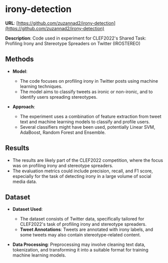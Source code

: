 # irony-detection
**URL**: [https://github.com/zuzannad2/irony-detection](https://github.com/zuzannad2/irony-detection)

**Description**: Code used in experiment for CLEF2022's Shared Task: Profiling Irony and Stereotype Spreaders on Twitter (IROSTEREO)

## Methods
- **Model**: 
  - The code focuses on profiling irony in Twitter posts using machine learning techniques.
  - The model aims to classify tweets as ironic or non-ironic, and to identify users spreading stereotypes.
  
- **Approach**: 
  - The experiment uses a combination of feature extraction from tweet text and machine learning models to classify and profile users.
  - Several classifiers might have been used, potentially Linear SVM, AdaBoost, Random Forest and Ensemble.
  
## Results
- The results are likely part of the CLEF2022 competition, where the focus was on profiling irony and stereotype spreaders.
- The evaluation metrics could include precision, recall, and F1 score, especially for the task of detecting irony in a large volume of social media data.

## Dataset
- **Dataset Used**: 
  - The dataset consists of Twitter data, specifically tailored for CLEF2022's task of profiling irony and stereotype spreaders.
  - **Tweet Annotations**: Tweets are annotated with irony labels, and some tweets may also contain stereotype-related content.
  
- **Data Processing**: Preprocessing may involve cleaning text data, tokenization, and transforming it into a suitable format for training machine learning models.

